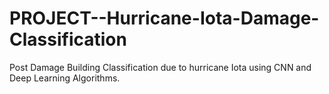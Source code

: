 # PROJECT--Hurricane-Iota-Damage-Classification
Post Damage Building Classification due to hurricane Iota using CNN and Deep Learning Algorithms.
